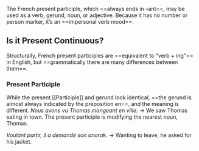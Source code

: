 The French present participle, which ==always ends in –ant==, may be used as a verb, gerund, noun, or adjective. Because it has no number or person marker, it’s an ==impersonal verb mood==.
## Is it Present Continuous?
Structurally, French present participles are ==equivalent to "verb + ing"== in English, but ==grammatically there are many differences between them==.

### Present Participle
While the present [[Participle]] and gerund look identical, ==the gerund is almost always indicated by the preposition en==, and the meaning is different.
*Nous avons vu Thomas mangeant en ville. ->* We saw Thomas eating in town.
The present participle is modifying the nearest noun, Thomas.

*Voulant partir, il a demandé son anorak.* -> Wanting to leave, he asked for his jacket.
